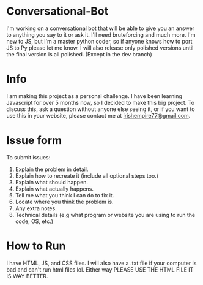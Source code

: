 # Conversational-Bot
I'm working on a conversational bot that will be able to give you an answer to anything you say to it or ask it. I'll need bruteforcing and much more. I'm new to JS, but I'm a master python coder, so if anyone knows how to port JS to Py please let me know. I will also release only polished versions until the final version is all polished. (Except in the dev branch)

# Info
I am making this project as a personal challenge. I have been learning Javascript for over 5 months now, so I decided to make this big project. To discuss this, ask a question without anyone else seeing it, or if you want to use this in your website, please contact me at irishempire77@gmail.com.

# Issue form
To submit issues:
1. Explain the problem in detail.
2. Explain how to recreate it (include all optional steps too.)
3. Explain what should happen.
4. Explain what actually happens.
5. Tell me what you think I can do to fix it.
6. Locate where you think the problem is.
7. Any extra notes.
8. Technical details (e.g what program or website you are using to run the code, OS, etc.)

# How to Run
I have HTML, JS, and CSS files. I will also have a .txt file if your computer is bad and can't run html files lol. Either way PLEASE USE THE HTML FILE IT IS WAY BETTER.

